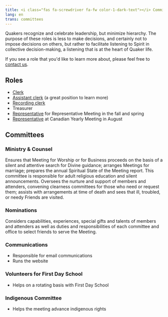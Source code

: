 ```yaml
---
title: <i class="fas fa-screwdriver fa-fw color-1-dark-text"></i> Committees & Roles <i class="fas fa-theater-masks fa-fw color-1-text"></i>
lang: en
trans: committees
---
```

Quakers recognize and celebrate leadership, but minimize hierarchy. The purpose of these roles is less to make decisions, and certainly not to impose decisions on others, but rather to facilitate listening to Spirit in collective decision-making, a listening that is at the heart of Quaker life.

If you see a role that you'd like to learn more about, please feel free to [contact us](/contact).

## Roles <i class="fas fa-theater-masks fa-fw color-1-text"></i>
* [Clerk](/new_attender/business#clerk)
* [Assistant clerk](/new_attender/business#the-assistant-clerk) (a great position to learn more)
* [Recording clerk](/new_attender/business#the-recording-clerk)
* Treasurer
* [Representative](/new_attender/repping_meeting) for Representative Meeting in the fall and spring
* [Representative](/new_attender/repping_meeting) at Canadian Yearly Meeting in August

## Committees <i class="fas fa-screwdriver fa-fw color-1-dark-text"></i>

### Ministry & Counsel
Ensures that Meeting for Worship or for Business proceeds on the basis of a silent and attentive search for Divine guidance; arranges Meetings for marriage; prepares the annual Spiritual State of the Meeting report. This committee is responsible for adult religious education and silent announcements. Oversees the nurture and support of members and attenders, convening clearness committees for those who need or request them; assists with arrangements at time of death and sees that ill, troubled, or needy Friends are visited. 

### Nominations
Considers capabilities, experiences, special gifts and talents of members and attenders as well as duties and responsibilities of each committee and office to select friends to serve the Meeting.


### Communications
* Responsible for email communications
* Runs the website

### Volunteers for First Day School
* Helps on a rotating basis with First Day School

### Indigenous Committee
* Helps the meeting advance indigenous rights
